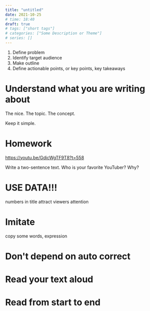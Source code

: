 ```yaml
---
title: "untitled"
date: 2021-10-25
# time: 18:40
draft: true
# tags: ["short tags"]
# categories: ["Some Description or Theme"]
# series: []
---
```


1. Define problem
2. Identify target audience
3. Make outline 
4. Define actionable points, or key points, key takeaways


# Understand what you are writing about

The nice. The topic. The concept.

Keep it simple.


# Homework

https://youtu.be/GdicWgTF9T8?t=558

Write a two-sentence text. Who is your favorite YouTuber? Why?


# USE DATA!!!

numbers in title attract viewers attention

# Imitate
copy some words, expression

# Don't depend on auto correct


# Read your text aloud

# Read from start to end




